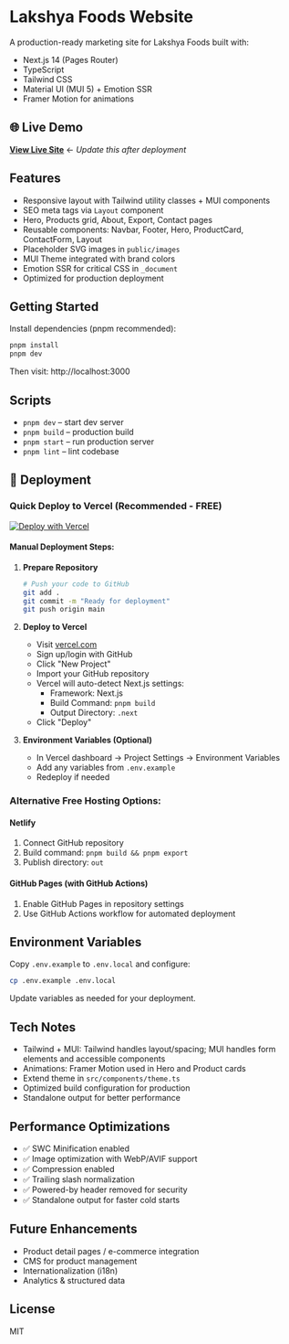 # Lakshya Foods Website

A production-ready marketing site for Lakshya Foods built with:

- Next.js 14 (Pages Router)
- TypeScript
- Tailwind CSS
- Material UI (MUI 5) + Emotion SSR
- Framer Motion for animations

## 🌐 Live Demo
**[View Live Site](https://your-deployed-url.vercel.app)** ← *Update this after deployment*

## Features
- Responsive layout with Tailwind utility classes + MUI components
- SEO meta tags via `Layout` component
- Hero, Products grid, About, Export, Contact pages
- Reusable components: Navbar, Footer, Hero, ProductCard, ContactForm, Layout
- Placeholder SVG images in `public/images`
- MUI Theme integrated with brand colors
- Emotion SSR for critical CSS in `_document`
- Optimized for production deployment

## Getting Started

Install dependencies (pnpm recommended):

```bash
pnpm install
pnpm dev
```

Then visit: http://localhost:3000

## Scripts
- `pnpm dev` – start dev server
- `pnpm build` – production build
- `pnpm start` – run production server
- `pnpm lint` – lint codebase

## 🚀 Deployment

### Quick Deploy to Vercel (Recommended - FREE)

[![Deploy with Vercel](https://vercel.com/button)](https://vercel.com/new/clone?repository-url=https://github.com/your-username/lakshya-foods)

#### Manual Deployment Steps:

1. **Prepare Repository**
   ```bash
   # Push your code to GitHub
   git add .
   git commit -m "Ready for deployment"
   git push origin main
   ```

2. **Deploy to Vercel**
   - Visit [vercel.com](https://vercel.com)
   - Sign up/login with GitHub
   - Click "New Project"
   - Import your GitHub repository
   - Vercel will auto-detect Next.js settings:
     - Framework: Next.js
     - Build Command: `pnpm build`
     - Output Directory: `.next`
   - Click "Deploy"

3. **Environment Variables (Optional)**
   - In Vercel dashboard → Project Settings → Environment Variables
   - Add any variables from `.env.example`
   - Redeploy if needed

### Alternative Free Hosting Options:

#### Netlify
1. Connect GitHub repository
2. Build command: `pnpm build && pnpm export`
3. Publish directory: `out`

#### GitHub Pages (with GitHub Actions)
1. Enable GitHub Pages in repository settings
2. Use GitHub Actions workflow for automated deployment

## Environment Variables

Copy `.env.example` to `.env.local` and configure:

```bash
cp .env.example .env.local
```

Update variables as needed for your deployment.

## Tech Notes
- Tailwind + MUI: Tailwind handles layout/spacing; MUI handles form elements and accessible components
- Animations: Framer Motion used in Hero and Product cards
- Extend theme in `src/components/theme.ts`
- Optimized build configuration for production
- Standalone output for better performance

## Performance Optimizations
- ✅ SWC Minification enabled
- ✅ Image optimization with WebP/AVIF support
- ✅ Compression enabled
- ✅ Trailing slash normalization
- ✅ Powered-by header removed for security
- ✅ Standalone output for faster cold starts

## Future Enhancements
- Product detail pages / e-commerce integration
- CMS for product management
- Internationalization (i18n)
- Analytics & structured data

## License
MIT
